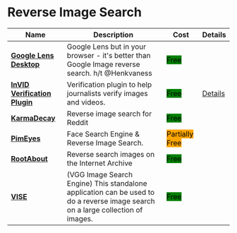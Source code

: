# Reverse Image Search

| Name | Description | Cost | Details |
| --- | --- | --- | --- |
| [**Google Lens Desktop**](https://lens.google.com/search?p=) | Google Lens but in your browser - it's better than Google Image reverse search. h/t @Henkvaness | <mark style="background-color:green;">Free</mark> |  |
| [**InVID Verification Plugin**](https://www.invid-project.eu/tools-and-services/invid-verification-plugin/) | Verification plugin to help journalists verify images and videos. | <mark style="background-color:green;">Free</mark> | [Details](../../../tools/invid/README.md) |
| [**KarmaDecay**](http://karmadecay.com/) | Reverse image search for Reddit | <mark style="background-color:green;">Free</mark> |  |
| [**PimEyes**](https://pimeyes.com/en) | Face Search Engine & Reverse Image Search. | <mark style="background-color:orange;">Partially Free</mark> |  |
| [**RootAbout**](http://rootabout.com/) | Reverse search images on the Internet Archive | <mark style="background-color:green;">Free</mark> |  |
| [**VISE**](http://robots.ox.ac.uk/~vgg/software/vise) | (VGG Image Search Engine) This standalone application can be used to do a reverse image search on a large collection of images. | <mark style="background-color:green;">Free</mark> |  |
